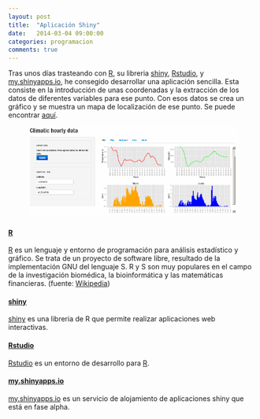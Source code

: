 ```yaml
---
layout: post
title:  "Aplicación Shiny"
date:   2014-03-04 09:00:00
categories: programacion
comments: true
---
```


Tras unos días trasteando con [R](www.r-project.org), su libreria [shiny](www.rstudio.com/shiny/), [Rstudio](www.rstudio.com), y [my.shinyapps.io](https://my.shinyapps.io/), he consegido desarrollar una aplicación sencilla.
Esta consiste en la introducción de unas coordenadas y la extracción de los datos de diferentes variables para ese punto.
Con esos datos se crea un gráfico y se muestra un mapa de localización de ese punto.
Se puede encontrar [aquí](https://jmprietob.shinyapps.io/meteo/).
<figure>
	<img src="/images/shinyapp.png">
</figure>

#### [R](www.r-project.org)

[R](www.r-project.org) es un lenguaje y entorno de programación para análisis estadístico y gráfico. Se trata de un proyecto de software libre, resultado de la implementación GNU del lenguaje S. R y S son muy populares en el campo de la investigación biomédica, la bioinformática y las matemáticas financieras. (fuente: [Wikipedia](http://es.wikipedia.org/wiki/R_%28lenguaje_de_programaci%C3%B3n%29))

#### [shiny](www.rstudio.com/shiny/)

[shiny](www.rstudio.com/shiny/) es una libreria de R que permite realizar aplicaciones web interactivas.

#### [Rstudio](www.rstudio.com)

[Rstudio](www.rstudio.com) es un entorno de desarrollo para [R](www.r-project.org).

#### [my.shinyapps.io](https://my.shinyapps.io/)

[my.shinyapps.io](https://my.shinyapps.io/) es un servicio de alojamiento de aplicaciones shiny que está en fase alpha.
